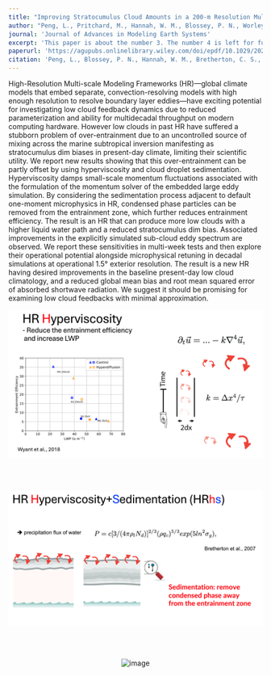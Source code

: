 ```yaml
---
title: "Improving Stratocumulus Cloud Amounts in a 200-m Resolution Multi-Scale Modeling Framework Through Tuning of Its Interior Physics"
author: "Peng, L., Pritchard, M., Hannah, W. M., Blossey, P. N., Worley, P. H., & Bretherton, C. S."
journal: 'Journal of Advances in Modeling Earth Systems'
excerpt: 'This paper is about the number 3. The number 4 is left for future work.'
paperurl: 'https://agupubs.onlinelibrary.wiley.com/doi/epdf/10.1029/2021MS002841'
citation: 'Peng, L., Blossey, P. N., Hannah, W. M., Bretherton, C. S., Terai, C. R., Jenney, A. M., & Pritchard, M. (2024). Improving stratocumulus cloud amounts in a 200‐m resolution multi‐scale modeling framework through tuning of its interior physics. Journal of Advances in Modeling Earth Systems, 16, e2023MS003632. https://doi.org/10.1029/2023MS00363210.1029/2021MS002841'
---
```


High-Resolution Multi-scale Modeling Frameworks (HR)—global climate models that embed separate, convection-resolving models with high enough resolution to resolve boundary layer eddies—have exciting potential for investigating low cloud feedback dynamics due to reduced parameterization and ability for multidecadal throughput on modern computing hardware. However low clouds in past HR have suffered a stubborn problem of over-entrainment due to an uncontrolled source of mixing across the marine subtropical inversion manifesting as stratocumulus dim biases in present-day climate, limiting their scientific utility. We report new results showing that this over-entrainment can be partly offset by using hyperviscosity and cloud droplet sedimentation. Hyperviscosity damps small-scale momentum fluctuations associated with the formulation of the momentum solver of the embedded large eddy simulation. By considering the sedimentation process adjacent to default one-moment microphysics in HR, condensed phase particles can be removed from the entrainment zone, which further reduces entrainment efficiency. The result is an HR that can produce more low clouds with a higher liquid water path and a reduced stratocumulus dim bias. Associated improvements in the explicitly simulated sub-cloud eddy spectrum are observed. We report these sensitivities in multi-week tests and then explore their operational potential alongside microphysical retuning in decadal simulations at operational 1.5° exterior resolution. The result is a new HR having desired improvements in the baseline present-day low cloud climatology, and a reduced global mean bias and root mean squared error of absorbed shortwave radiation. We suggest it should be promising for examining low cloud feedbacks with minimal approximation.

<p align="center">
<img width="700" alt="image" src='/images/HYPER_SEDI_1.png'>
</p>
<br />

<br />

<p align="center">
<img width="700" alt="image" src='/images/HYPER_SEDI_2.png'>
</p>
<br />

<br />

<p align="center">
<img width="700" alt="image" src='/images/HYPER_SEDI_3.png'>
</p>
<br />

<br />

